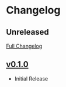 Changelog
=========

## Unreleased
[Full Changelog](https://github.com/pcfens/puppet-static_custom_facts/compare/v0.1.0...HEAD)

## [v0.1.0](https://github.com/pcfens/puppet-static_custom_facts/tree/v0.1.0)

- Initial Release
